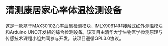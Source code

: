 # 清测康居家心率体温检测设备
 这是一款基于MAX30102心率血氧检测模块，MLX90614非接触式红外测温模块和Arduino UNO开发板的综合检测设备。该项目由清华大学生物医学检测原理与传感技术课程小组共同参与开发。该项目遵循GPL3.0协议。 

